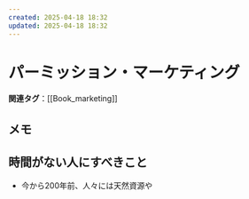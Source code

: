 ```yaml
---
created: 2025-04-18 18:32
updated: 2025-04-18 18:32
---
```


# パーミッション・マーケティング

**関連タグ**：[[Book_marketing]]

## メモ
## 時間がない人にすべきこと
- 今から200年前、人々には天然資源や